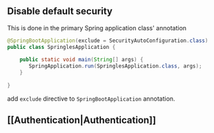 ## Disable default security

This is done in the primary Spring application class' annotation

```java
@SpringBootApplication(exclude = SecurityAutoConfiguration.class)  
public class SpringlesApplication {  
  
    public static void main(String[] args) {  
       SpringApplication.run(SpringlesApplication.class, args);  
    }  
  
}
```

add `exclude` directive to `SpringBootApplication` annotation.

## [[Authentication|Authentication]]